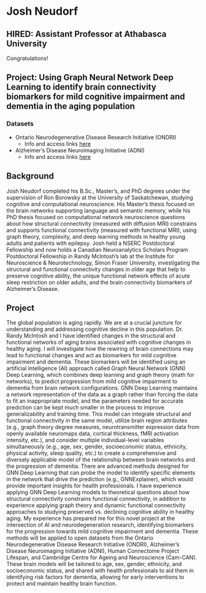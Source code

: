 # Josh Neudorf

## HIRED: Assistant Professor at Athabasca University
Congratulations!

## Project: Using Graph Neural Network Deep Learning to identify brain connectivity biomarkers for mild cognitive impairment and dementia in the aging population

### Datasets
 - Ontario Neurodegenerative Disease Research Initiative (ONDRI)
   - Info and access links [here](https://braininstitute.ca/ONDRI)
 - Alzheimer’s Disease Neuroimaging Initiative (ADNI)
   - Info and access links [here](https://adni.loni.usc.edu/)

## Background

Josh Neudorf completed his B.Sc., Master’s, and PhD degrees under the supervision of Ron Borowsky at the University of Saskatchewan, studying cognitive and computational neuroscience. His Master’s thesis focused on the brain networks supporting language and semantic memory, while his PhD thesis focused on computational network neuroscience questions about how structural connectivity (measured with diffusion MRI) constrains and supports functional connectivity (measured with functional MRI), using graph theory, complexity, and deep learning methods in healthy young adults and patients with epilepsy. Josh held a NSERC Postdoctoral Fellowship and now holds a Canadian Neuroanalytics Scholars Program Postdoctoral Fellowship in Randy McIntosh’s lab at the Institute for Neuroscience & Neurotechnology, Simon Fraser University, investigating the structural and functional connectivity changes in older age that help to preserve cognitive ability, the unique functional network effects of acute sleep restriction on older adults, and the brain connectivity biomarkers of Alzheimer’s Disease.

## Project

The global population is aging rapidly. We are at a crucial juncture for understanding and addressing cognitive decline in this population. Dr. Randy McIntosh and I have identified changes in the structural and functional networks of aging brains associated with cognitive changes in healthy aging. I will investigate how the rewiring of brain connections may lead to functional changes and act as biomarkers for mild cognitive impairment and dementia. These biomarkers will be identified using an artificial intelligence (AI) approach called Graph Neural Network (GNN) Deep Learning, which combines deep learning and graph theory (math for networks), to predict progression from mild cognitive impairment to dementia from brain network configurations. GNN Deep Learning maintains a network representation of the data as a graph rather than forcing the data to fit an inappropriate model, and the parameters needed for accurate prediction can be kept much smaller in the process to improve generalizability and training time. This model can integrate structural and functional connectivity in the same model, utilize brain region attributes (e.g., graph theory degree measures, neurotransmitter expression data from openly available neuromaps data, cortical thickness, fMRI activation intensity, etc.), and consider multiple individual-level variables simultaneously (e.g., age, sex, gender, socioeconomic status, ethnicity, physical activity, sleep quality, etc.) to create a comprehensive and diversely applicable model of the relationship between brain networks and the progression of dementia. There are advanced methods designed for GNN Deep Learning that can probe the model to identify specific elements in the network that drive the prediction (e.g., GNNExplainer), which would provide important insights for health professionals. I have experience applying GNN Deep Learning models to theoretical questions about how structural connectivity constrains functional connectivity, in addition to experience applying graph theory and dynamic functional connectivity approaches to studying preserved vs. declining cognitive ability in healthy aging. My experience has prepared me for this novel project at the intersection of AI and neurodegeneration research, identifying biomarkers for the progression towards mild cognitive impairment and dementia. These methods will be applied to open datasets from the Ontario Neurodegenerative Disease Research Initiative (ONDRI), Alzheimer’s Disease Neuroimaging Initiative (ADNI), Human Connectome Project Lifespan, and Cambridge Centre for Ageing and Neuroscience (Cam-CAN). These brain models will be tailored to age, sex, gender, ethnicity, and socioeconomic status, and shared with health professionals to aid them in identifying risk factors for dementia, allowing for early interventions to protect and maintain healthy brain function.
